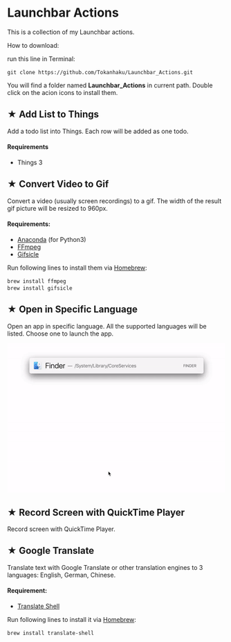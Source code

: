 

# Launchbar Actions

This is a collection of my Launchbar actions.

How to download:

run this line in Terminal:

```
git clone https://github.com/Tokanhaku/Launchbar_Actions.git
```

You will find a folder named **Launchbar_Actions** in current path. Double click on the acion icons to install them.

## <i class="far fa-check-square"></i> ★ Add List to Things


Add a todo list into Things. Each row will be added as one todo.

#### Requirements

- Things 3 

## <i class="far fa-file-video"></i> ★ Convert Video to Gif

Convert a video (usually screen recordings) to a gif. The width of the result gif picture will be resized to 960px.

#### Requirements:

- [Anaconda](https://www.anaconda.com/download/#macos) (for Python3)
- [FFmpeg](https://www.ffmpeg.org)
- [Gifsicle](https://www.lcdf.org/gifsicle/)

Run following lines to install them via [Homebrew](https://brew.sh):

```
brew install ffmpeg
brew install gifsicle
```

## <i class="fas fa-globe-americas"></i> ★ Open in Specific Language

Open an app in specific language. All the supported languages will be listed. Choose one to launch the app.

![](https://raw.githubusercontent.com/Tokanhaku/Launchbar_Actions/master/README_img/open_in_specific_language.gif)

## <i class="fas fa-video"></i> ★ Record Screen with QuickTime Player

Record screen with QuickTime Player.


## ★ Google Translate

Translate text with Google Translate or other translation engines to 3 languages: English, German, Chinese. 

#### Requirement:

- [Translate Shell](https://www.soimort.org/translate-shell/)

Run following lines to install it via [Homebrew](https://brew.sh):

```
brew install translate-shell
```




<link rel="stylesheet" href="https://use.fontawesome.com/releases/v5.1.0/css/all.css" integrity="sha384-lKuwvrZot6UHsBSfcMvOkWwlCMgc0TaWr+30HWe3a4ltaBwTZhyTEggF5tJv8tbt" crossorigin="anonymous">
